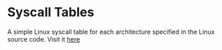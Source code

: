 # Syscall Tables

A simple Linux syscall table for each architecture specified in the Linux source code. Visit it [here](https://arielalon24.github.io/syscall-tables/)
